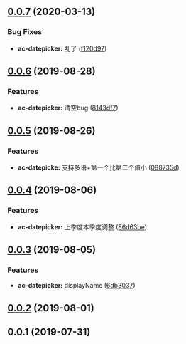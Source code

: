 <a name="0.0.7"></a>
## [0.0.7](https://github.com/tinper-bee/ac-datepicker/compare/v0.0.6...v0.0.7) (2020-03-13)


### Bug Fixes

* **ac-datepicker:** 乱了 ([f120d97](https://github.com/tinper-bee/ac-datepicker/commit/f120d97))



<a name="0.0.6"></a>
## [0.0.6](https://github.com/tinper-bee/ac-datepicker/compare/v0.0.5...v0.0.6) (2019-08-28)


### Features

* **ac-datepicker:** 清空bug ([8143df7](https://github.com/tinper-bee/ac-datepicker/commit/8143df7))



<a name="0.0.5"></a>
## [0.0.5](https://github.com/tinper-bee/ac-datepicker/compare/v0.0.4...v0.0.5) (2019-08-26)


### Features

* **ac-datepicke:** 支持多语+第一个比第二个值小 ([088735d](https://github.com/tinper-bee/ac-datepicker/commit/088735d))



<a name="0.0.4"></a>
## [0.0.4](https://github.com/tinper-bee/ac-datepicker/compare/v0.0.3...v0.0.4) (2019-08-06)


### Features

* **ac-datepicker:** 上季度本季度调整 ([86d63be](https://github.com/tinper-bee/ac-datepicker/commit/86d63be))



<a name="0.0.3"></a>
## [0.0.3](https://github.com/tinper-bee/ac-datepicker/compare/v0.0.2...v0.0.3) (2019-08-05)


### Features

* **ac-datepicker:** displayName ([6db3037](https://github.com/tinper-bee/ac-datepicker/commit/6db3037))



<a name="0.0.2"></a>
## [0.0.2](https://github.com/tinper-bee/ac-datepicker/compare/v0.0.1...v0.0.2) (2019-08-01)



<a name="0.0.1"></a>
## 0.0.1 (2019-07-31)



